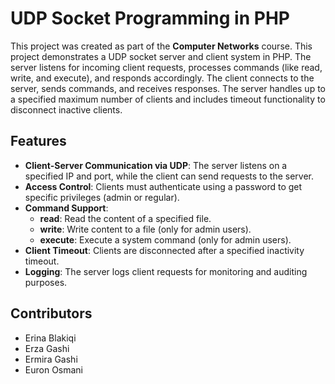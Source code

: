 # UDP Socket Programming in PHP

This project was created as part of the **Computer Networks** course.
This project demonstrates a UDP socket server and client system in PHP. The server listens for incoming client requests, processes commands (like read, write, and execute), and responds accordingly. The client connects to the server, sends commands, and receives responses. The server handles up to a specified maximum number of clients and includes timeout functionality to disconnect inactive clients.

## Features

- **Client-Server Communication via UDP**: The server listens on a specified IP and port, while the client can send requests to the server.
- **Access Control**: Clients must authenticate using a password to get specific privileges (admin or regular).
- **Command Support**:
  - **read**: Read the content of a specified file.
  - **write**: Write content to a file (only for admin users).
  - **execute**: Execute a system command (only for admin users).
- **Client Timeout**: Clients are disconnected after a specified inactivity timeout.
- **Logging**: The server logs client requests for monitoring and auditing purposes.

## Contributors
- Erina Blakiqi
- Erza Gashi
- Ermira Gashi
- Euron Osmani
